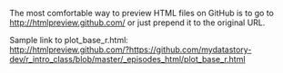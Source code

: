 
The most comfortable way to preview HTML files on GitHub is to go to http://htmlpreview.github.com/ or just prepend it to the original URL.

Sample link to plot_base_r.html:  
http://htmlpreview.github.com/?https://github.com/mydatastory-dev/r_intro_class/blob/master/_episodes_html/plot_base_r.html
